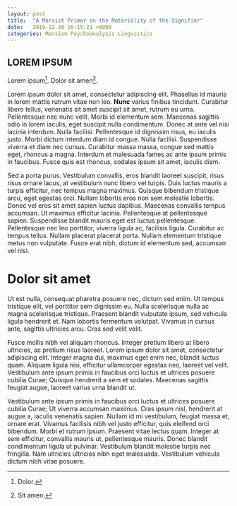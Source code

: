 ```yaml
---
layout: post
title:  "A Marxist Primer on the Materiality of the Signifier"
date:   2019-12-30 16:15:21 +0000
categories: Marxism Psychoanalysis Linguistics
---
```


## LOREM IPSUM

Lorem ipsum[^1]. Dolor sit amen[^2].

Lorem *ipsum* dolor sit amet, consectetur adipiscing elit. Phasellus id mauris in lorem mattis rutrum vitae non leo. **Nunc** varius finibus tincidunt. Curabitur libero tellus, venenatis sit amet suscipit sit amet, rutrum eu urna. Pellentesque nec nunc velit. Morbi id elementum sem. Maecenas sagittis odio in lorem iaculis, eget suscipit nulla condimentum. Donec at ante vel nisi lacinia interdum. Nulla facilisi. Pellentesque id dignissim risus, eu iaculis justo. Morbi dictum interdum diam id congue. Nulla facilisi. Suspendisse viverra et diam nec cursus. Curabitur massa massa, congue sed mattis eget, rhoncus a magna. Interdum et malesuada fames ac ante ipsum primis in faucibus. Fusce quis est rhoncus, sodales ipsum sit amet, iaculis diam.

Sed a porta purus. Vestibulum convallis, eros blandit laoreet suscipit, risus risus ornare lacus, at vestibulum nunc libero vel turpis. Duis luctus mauris a turpis efficitur, nec tempus magna maximus. Quisque bibendum tristique arcu, eget egestas orci. Nullam lobortis eros non sem molestie lobortis. Donec vel eros sit amet sapien luctus dapibus. Maecenas convallis tempus accumsan. Ut maximus efficitur lacinia. Pellentesque at pellentesque sapien. Suspendisse blandit mauris eget est luctus pellentesque. Pellentesque nec leo porttitor, viverra ligula ac, facilisis ligula. Curabitur ac tempus tellus. Nullam placerat placerat porta. Nullam elementum tristique metus non vulputate. Fusce erat nibh, dictum id elementum sed, accumsan vel nisi.

# Dolor sit amet

Ut est nulla, consequat pharetra posuere nec, dictum sed enim. Ut tempus tristique elit, vel porttitor sem dignissim eu. Nulla scelerisque nulla ac magna scelerisque tristique. Praesent blandit vulputate ipsum, sed vehicula ligula hendrerit et. Nam lobortis fermentum volutpat. Vivamus in cursus ante, sagittis ultricies arcu. Cras sed velit velit.

Fusce mollis nibh vel aliquam rhoncus. Integer pretium libero at libero ultricies, ac pretium risus laoreet. Lorem ipsum dolor sit amet, consectetur adipiscing elit. Integer magna dui, maximus eget enim nec, blandit luctus quam. Aliquam ligula nisi, efficitur ullamcorper egestas nec, laoreet vel velit. Vestibulum ante ipsum primis in faucibus orci luctus et ultrices posuere cubilia Curae; Quisque hendrerit a sem et sodales. Maecenas sagittis feugiat augue, laoreet varius urna blandit ut.

Vestibulum ante ipsum primis in faucibus orci luctus et ultrices posuere cubilia Curae; Ut viverra accumsan maximus. Cras ipsum nisl, hendrerit at augue a, iaculis venenatis sapien. Nullam id mi vestibulum, feugiat massa et, ornare erat. Vivamus facilisis nibh vel justo efficitur, quis eleifend orci bibendum. Morbi et rutrum ipsum. Praesent vitae lectus quam. Integer at sem efficitur, convallis mauris ut, pellentesque mauris. Donec blandit condimentum ligula ut pulvinar. Vestibulum blandit molestie turpis nec fringilla. Nam ultricies ultricies nibh eget malesuada. Vestibulum vehicula dictum nibh vitae posuere. 

[^1]: Dolor.
[^2]: Sit amen.
